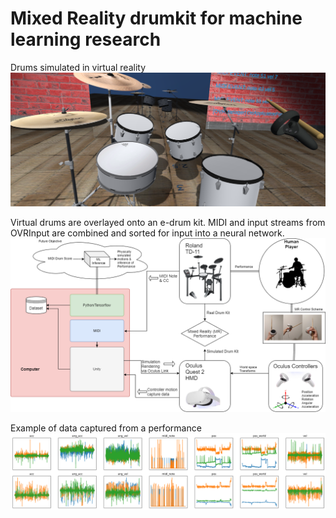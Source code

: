 # Mixed Reality drumkit for machine learning research

Drums simulated in virtual reality
![Interface](Misc/screencap.PNG)

Virtual drums are overlayed onto an e-drum kit. MIDI and input streams from OVRInput are combined and sorted for input into a neural network.
![MR-Drumkit-Diagram](Misc/DrumFlowchart.png)

Example of data captured from a performance
![Example-Capture-Data](Misc/data2.png)